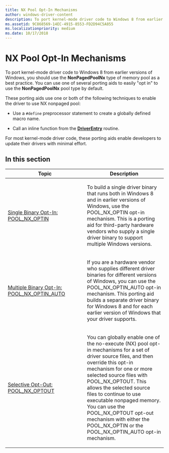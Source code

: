 ```yaml
---
title: NX Pool Opt-In Mechanisms
author: windows-driver-content
description: To port kernel-mode driver code to Windows 8 from earlier versions of Windows, you should use the NonPagedPoolNx type of memory pool as a best practice.
ms.assetid: 9C868569-14EC-4915-8553-FD2D94C5A855
ms.localizationpriority: medium
ms.date: 10/17/2018
---
```


# NX Pool Opt-In Mechanisms


To port kernel-mode driver code to Windows 8 from earlier versions of Windows, you should use the **NonPagedPoolNx** type of memory pool as a best practice. You can use one of several porting aids to easily "opt in" to use the **NonPagedPoolNx** pool type by default.

These porting aids use one or both of the following techniques to enable the driver to use NX nonpaged pool:

-   Use a `#define` preprocessor statement to create a globally defined macro name.

-   Call an inline function from the [**DriverEntry**](https://msdn.microsoft.com/library/windows/hardware/ff544113) routine.

For most kernel-mode driver code, these porting aids enable developers to update their drivers with minimal effort.

## In this section


<table>
<colgroup>
<col width="50%" />
<col width="50%" />
</colgroup>
<thead>
<tr class="header">
<th>Topic</th>
<th>Description</th>
</tr>
</thead>
<tbody>
<tr class="odd">
<td><p><a href="single-binary-opt-in-pool-nx-optin.md" data-raw-source="[Single Binary Opt-In: POOL_NX_OPTIN](single-binary-opt-in-pool-nx-optin.md)">Single Binary Opt-In: POOL_NX_OPTIN</a></p></td>
<td><p>To build a single driver binary that runs both in Windows 8 and in earlier versions of Windows, use the POOL_NX_OPTIN opt-in mechanism. This is a porting aid for third-party hardware vendors who supply a single driver binary to support multiple Windows versions.</p></td>
</tr>
<tr class="even">
<td><p><a href="multiple-binary-opt-in-pool-nx-optin-auto.md" data-raw-source="[Multiple Binary Opt-In: POOL_NX_OPTIN_AUTO](multiple-binary-opt-in-pool-nx-optin-auto.md)">Multiple Binary Opt-In: POOL_NX_OPTIN_AUTO</a></p></td>
<td><p>If you are a hardware vendor who supplies different driver binaries for different versions of Windows, you can use the POOL_NX_OPTIN_AUTO opt-in mechanism. This porting aid builds a separate driver binary for Windows 8 and for each earlier version of Windows that your driver supports.</p></td>
</tr>
<tr class="odd">
<td><p><a href="selective-opt-out-pool-nx-optout.md" data-raw-source="[Selective Opt-Out: POOL_NX_OPTOUT](selective-opt-out-pool-nx-optout.md)">Selective Opt-Out: POOL_NX_OPTOUT</a></p></td>
<td><p>You can globally enable one of the no-execute (NX) pool opt-in mechanisms for a set of driver source files, and then override this opt-in mechanism for one or more selected source files with POOL_NX_OPTOUT. This allows the selected source files to continue to use executable nonpaged memory. You can use the POOL_NX_OPTOUT opt-out mechanism with either the POOL_NX_OPTIN or the POOL_NX_OPTIN_AUTO opt-in mechanism.</p></td>
</tr>
</tbody>
</table>

 

 

 




